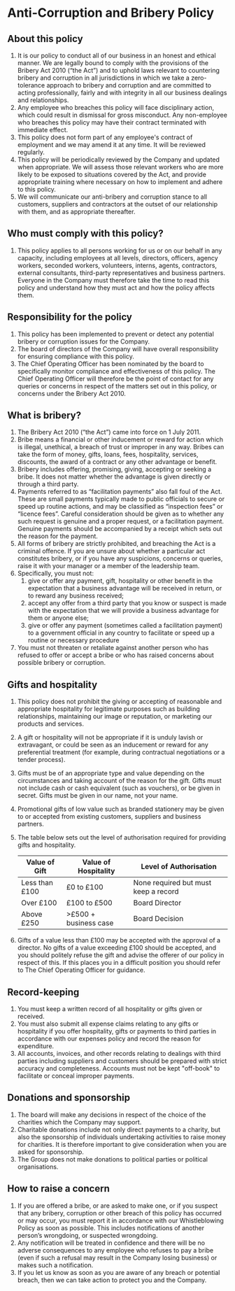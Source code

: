# Anti-Corruption and Bribery Policy

## About this policy

1. It is our policy to conduct all of our business in an honest and ethical manner. We are legally bound to comply with the provisions of the Bribery Act 2010 (“the Act”) and to uphold laws relevant to countering bribery and corruption in all jurisdictions in which we take a zero-tolerance approach to bribery and corruption and are committed to acting professionally, fairly and with integrity in all our business dealings and relationships.
1. Any employee who breaches this policy will face disciplinary action, which could result in dismissal for gross misconduct. Any non-employee who breaches this policy may have their contract terminated with immediate effect.
1. This policy does not form part of any employee's contract of employment and we may amend it at any time. It will be reviewed regularly.
1. This policy will be periodically reviewed by the Company and updated when appropriate. We will assess those relevant workers who are more likely to be exposed to situations covered by the Act, and provide appropriate training where necessary on how to implement and adhere to this policy.
1. We will communicate our anti-bribery and corruption stance to all customers, suppliers and contractors at the outset of our relationship with them, and as appropriate thereafter.

## Who must comply with this policy?

1. This policy applies to all persons working for us or on our behalf in any capacity, including employees at all levels, directors, officers, agency workers, seconded workers, volunteers, interns, agents, contractors, external consultants, third-party representatives and business partners. Everyone in the Company must therefore take the time to read this policy and understand how they must act and how the policy affects them.

## Responsibility for the policy

1. This policy has been implemented to prevent or detect any potential bribery or corruption issues for the Company.
1. The board of directors of the Company will have overall responsibility for ensuring compliance with this policy.
1. The Chief Operating Officer has been nominated by the board to specifically monitor compliance and effectiveness of this policy. The Chief Operating Officer will therefore be the point of contact for any queries or concerns in respect of the matters set out in this policy, or concerns under the Bribery Act 2010.

## What is bribery?

1. The Bribery Act 2010 (“the Act”) came into force on 1 July 2011.
1. Bribe means a financial or other inducement or reward for action which is illegal, unethical, a breach of trust or improper in any way. Bribes can take the form of money, gifts, loans, fees, hospitality, services, discounts, the award of a contract or any other advantage or benefit.
1. Bribery includes offering, promising, giving, accepting or seeking a bribe. It does not matter whether the advantage is given directly or through a third party.
1. Payments referred to as “facilitation payments” also fall foul of the Act. These are small payments typically made to public officials to secure or speed up routine actions, and may be classified as “inspection fees” or “licence fees”. Careful consideration should be given as to whether any such request is genuine and a proper request, or a facilitation payment. Genuine payments should be accompanied by a receipt which sets out the reason for the payment.
1. All forms of bribery are strictly prohibited, and breaching the Act is a criminal offence. If you are unsure about whether a particular act constitutes bribery, or if you have any suspicions, concerns or queries, raise it with your manager or a member of the leadership team.
1. Specifically, you must not:
   1. give or offer any payment, gift, hospitality or other benefit in the expectation that a business advantage will be received in return, or to reward any business received;
   1. accept any offer from a third party that you know or suspect is made with the expectation that we will provide a business advantage for them or anyone else;
   1. give or offer any payment (sometimes called a facilitation payment) to a government official in any country to facilitate or speed up a routine or necessary procedure
1. You must not threaten or retaliate against another person who has refused to offer or accept a bribe or who has raised concerns about possible bribery or corruption.

## Gifts and hospitality

1. This policy does not prohibit the giving or accepting of reasonable and appropriate hospitality for legitimate purposes such as building relationships, maintaining our image or reputation, or marketing our products and services.
1. A gift or hospitality will not be appropriate if it is unduly lavish or extravagant, or could be seen as an inducement or reward for any preferential treatment (for example, during contractual negotiations or a tender process).
1. Gifts must be of an appropriate type and value depending on the circumstances and taking account of the reason for the gift. Gifts must not include cash or cash equivalent (such as vouchers), or be given in secret. Gifts must be given in our name, not your name.
1. Promotional gifts of low value such as branded stationery may be given to or accepted from existing customers, suppliers and business partners.
1. The table below sets out the level of authorisation required for providing gifts and hospitality.

    | Value of Gift  | Value of Hospitality  | Level of Authorisation               |
    | -------------- | --------------------- | ------------------------------------ |
    | Less than £100 | £0 to £100            | None required but must keep a record |
    | Over £100      | £100 to £500          | Board Director                       |
    | Above £250     | >£500 + business case | Board Decision                       |

6. Gifts of a value less than £100 may be accepted with the approval of a director. No gifts of a value exceeding £100 should be accepted, and you should politely refuse the gift and advise the offerer of our policy in respect of this. If this places you in a difficult position you should refer to The Chief Operating Officer for guidance.

## Record-keeping

1. You must keep a written record of all hospitality or gifts given or received. 
1. You must also submit all expense claims relating to any gifts or hospitality if you offer hospitality, gifts or payments to third parties in accordance with our expenses policy and record the reason for expenditure. 
1. All accounts, invoices, and other records relating to dealings with third parties including suppliers and customers should be prepared with strict accuracy and completeness. Accounts must not be kept "off-book" to facilitate or conceal improper payments.

## Donations and sponsorship

1. The board will make any decisions in respect of the choice of the charities which the Company may support.
1. Charitable donations include not only direct payments to a charity, but also the sponsorship of individuals undertaking activities to raise money for charities. It is therefore important to give consideration when you are asked for sponsorship.
1. The Group does not make donations to political parties or political organisations.

## How to raise a concern

1. If you are offered a bribe, or are asked to make one, or if you suspect that any bribery, corruption or other breach of this policy has occurred or may occur, you must report it in accordance with our Whistleblowing Policy as soon as possible. This includes notifications of another person’s wrongdoing, or suspected wrongdoing.
1. Any notification will be treated in confidence and there will be no adverse consequences to any employee who refuses to pay a bribe (even if such a refusal may result in the Company losing business) or makes such a notification.
1. If you let us know as soon as you are aware of any breach or potential breach, then we can take action to protect you and the Company.
